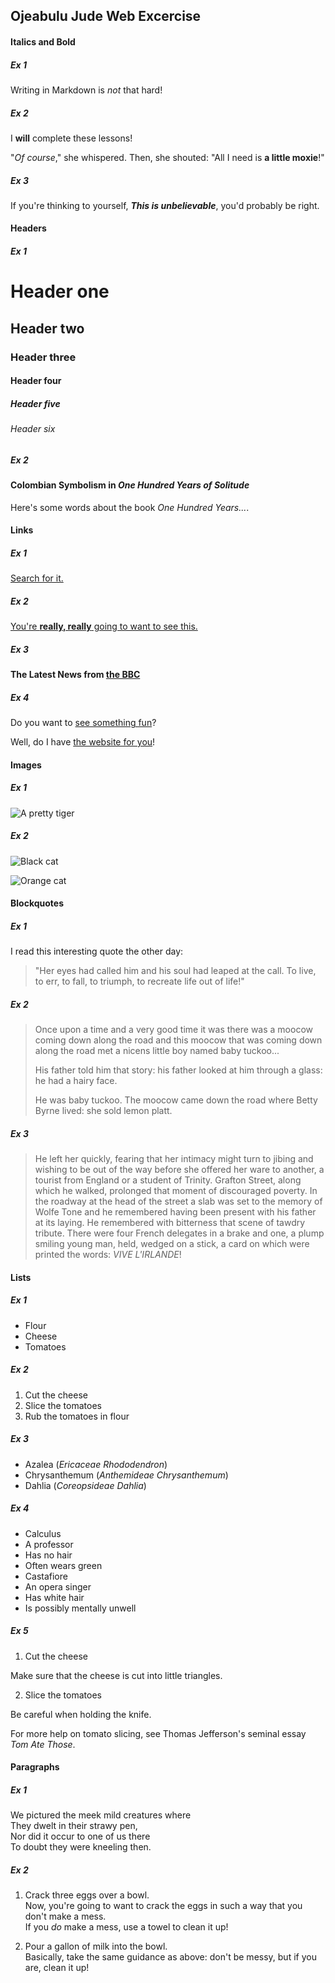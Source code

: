 ## Ojeabulu Jude Web Excercise


#### Italics and Bold

##### **Ex 1**

Writing in Markdown is _not_ that hard!

##### **Ex 2**

I **will** complete these lessons!  

"_Of course_," she whispered. Then, she shouted: "All I need is **a little moxie**!"

##### **Ex 3**

If you're thinking to yourself, **_This is unbelievable_**, you'd probably be right.


#### Headers

##### **Ex 1**

# Header one

## Header two

### Header three

#### Header four

##### Header five

###### Header six

##### **Ex 2**

#### Colombian Symbolism in _One Hundred Years of Solitude_

Here's some words about the book _One Hundred Years..._.


#### Links

##### **Ex 1**

[Search for it.](www.google.com)

##### **Ex 2**

[You're **really, really** going to want to see this.](www.dailykitten.com)

##### **Ex 3**

#### The Latest News from [the BBC](www.bbc.com/news)

##### **Ex 4**

Do you want to [see something fun][a fun place]?

Well, do I have [the website for you][another fun place]!

[a fun place]: wwww.zombo.com
[another fun place]: www.stumbleupon.com


#### Images

##### **Ex 1**

![A pretty tiger](https://upload.wikimedia.org/wikipedia/commons/5/56/Tiger.50.jpg)

##### **Ex 2**

![Black cat][Black]

![Orange cat][Orange]

[Black]: https://upload.wikimedia.org/wikipedia/commons/a/a3/81_INF_DIV_SSI.jpg

[Orange]: http://icons.iconarchive.com/icons/google/noto-emoji-animals-nature/256/22221-cat-icon.png


#### Blockquotes

##### **Ex 1**

I read this interesting quote the other day:

> "Her eyes had called him and his soul had leaped at the call. To live, to err, to fall, to triumph, to recreate life out of life!"

##### **Ex 2**

>Once upon a time and a very good time it was there was a moocow coming down along the road and this moocow that was coming down along the road met a nicens little boy named baby tuckoo...
>
>His father told him that story: his father looked at him through a glass: he had a hairy face.
>
>He was baby tuckoo. The moocow came down the road where Betty Byrne lived: she sold lemon platt.

##### **Ex 3**

> He left her quickly, fearing that her intimacy might turn to jibing and wishing to be out of the way before she offered her ware to another, a tourist from England or a student of Trinity. Grafton Street, along which he walked, prolonged that moment of discouraged poverty. In the roadway at the head of the street a slab was set to the memory of Wolfe Tone and he remembered having been present with his father at its laying. He remembered with bitterness that scene of tawdry tribute. There were four French delegates in a brake and one, a plump smiling young man, held, wedged on a stick, a card on which were printed the words: _VIVE L'IRLANDE_!


#### Lists

##### **Ex 1**

* Flour
* Cheese
* Tomatoes

##### **Ex 2**

1. Cut the cheese
2. Slice the tomatoes
3. Rub the tomatoes in flour

##### **Ex 3**

* Azalea (_Ericaceae Rhododendron_)
* Chrysanthemum (_Anthemideae Chrysanthemum_)
* Dahlia (_Coreopsideae Dahlia_)

##### **Ex 4**

* Calculus
 * A professor
 * Has no hair
 * Often wears green
* Castafiore
 * An opera singer
 * Has white hair
 * Is possibly mentally unwell

##### **Ex 5**

1. Cut the cheese
  
 Make sure that the cheese is cut into little triangles.

2. Slice the tomatoes
   
 Be careful when holding the knife.
  
 For more help on tomato slicing, see Thomas Jefferson's seminal essay _Tom Ate Those_.


 #### Paragraphs

 ##### **Ex 1**

 We pictured the meek mild creatures where  
They dwelt in their strawy pen,  
Nor did it occur to one of us there  
To doubt they were kneeling then.  

##### **Ex 2**

1. Crack three eggs over a bowl.  
 Now, you're going to want to crack the eggs in such a way that you don't make a mess.  
If you _do_ make a mess, use a towel to clean it up!

2. Pour a gallon of milk into the bowl.  
 Basically, take the same guidance as above: don't be messy, but if you are, clean it up!

